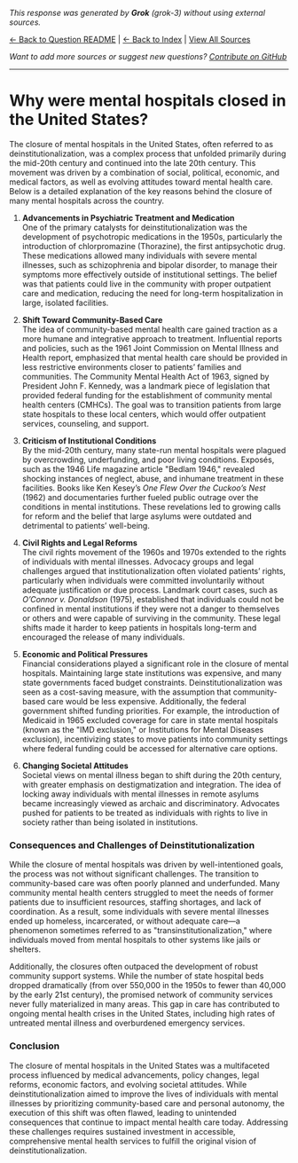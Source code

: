 <!-- 
Generated by: grok
Model: grok-3
Prompt type: default
Generated at: 2025-06-12T22:52:40.684970
-->

*This response was generated by **Grok** (grok-3) without using external sources.*

[← Back to Question README](README.md) | [← Back to Index](../README.md) | [View All Sources](../allsources.md)

*Want to add more sources or suggest new questions? [Contribute on GitHub](https://github.com/justinwest/SuggestedSources)*

---

# Why were mental hospitals closed in the United States?

The closure of mental hospitals in the United States, often referred to as deinstitutionalization, was a complex process that unfolded primarily during the mid-20th century and continued into the late 20th century. This movement was driven by a combination of social, political, economic, and medical factors, as well as evolving attitudes toward mental health care. Below is a detailed explanation of the key reasons behind the closure of many mental hospitals across the country.

1. **Advancements in Psychiatric Treatment and Medication**  
   One of the primary catalysts for deinstitutionalization was the development of psychotropic medications in the 1950s, particularly the introduction of chlorpromazine (Thorazine), the first antipsychotic drug. These medications allowed many individuals with severe mental illnesses, such as schizophrenia and bipolar disorder, to manage their symptoms more effectively outside of institutional settings. The belief was that patients could live in the community with proper outpatient care and medication, reducing the need for long-term hospitalization in large, isolated facilities.

2. **Shift Toward Community-Based Care**  
   The idea of community-based mental health care gained traction as a more humane and integrative approach to treatment. Influential reports and policies, such as the 1961 Joint Commission on Mental Illness and Health report, emphasized that mental health care should be provided in less restrictive environments closer to patients’ families and communities. The Community Mental Health Act of 1963, signed by President John F. Kennedy, was a landmark piece of legislation that provided federal funding for the establishment of community mental health centers (CMHCs). The goal was to transition patients from large state hospitals to these local centers, which would offer outpatient services, counseling, and support.

3. **Criticism of Institutional Conditions**  
   By the mid-20th century, many state-run mental hospitals were plagued by overcrowding, underfunding, and poor living conditions. Exposés, such as the 1946 Life magazine article "Bedlam 1946," revealed shocking instances of neglect, abuse, and inhumane treatment in these facilities. Books like Ken Kesey’s *One Flew Over the Cuckoo’s Nest* (1962) and documentaries further fueled public outrage over the conditions in mental institutions. These revelations led to growing calls for reform and the belief that large asylums were outdated and detrimental to patients’ well-being.

4. **Civil Rights and Legal Reforms**  
   The civil rights movement of the 1960s and 1970s extended to the rights of individuals with mental illnesses. Advocacy groups and legal challenges argued that institutionalization often violated patients’ rights, particularly when individuals were committed involuntarily without adequate justification or due process. Landmark court cases, such as *O’Connor v. Donaldson* (1975), established that individuals could not be confined in mental institutions if they were not a danger to themselves or others and were capable of surviving in the community. These legal shifts made it harder to keep patients in hospitals long-term and encouraged the release of many individuals.

5. **Economic and Political Pressures**  
   Financial considerations played a significant role in the closure of mental hospitals. Maintaining large state institutions was expensive, and many state governments faced budget constraints. Deinstitutionalization was seen as a cost-saving measure, with the assumption that community-based care would be less expensive. Additionally, the federal government shifted funding priorities. For example, the introduction of Medicaid in 1965 excluded coverage for care in state mental hospitals (known as the "IMD exclusion," or Institutions for Mental Diseases exclusion), incentivizing states to move patients into community settings where federal funding could be accessed for alternative care options.

6. **Changing Societal Attitudes**  
   Societal views on mental illness began to shift during the 20th century, with greater emphasis on destigmatization and integration. The idea of locking away individuals with mental illnesses in remote asylums became increasingly viewed as archaic and discriminatory. Advocates pushed for patients to be treated as individuals with rights to live in society rather than being isolated in institutions.

### Consequences and Challenges of Deinstitutionalization  
While the closure of mental hospitals was driven by well-intentioned goals, the process was not without significant challenges. The transition to community-based care was often poorly planned and underfunded. Many community mental health centers struggled to meet the needs of former patients due to insufficient resources, staffing shortages, and lack of coordination. As a result, some individuals with severe mental illnesses ended up homeless, incarcerated, or without adequate care—a phenomenon sometimes referred to as "transinstitutionalization," where individuals moved from mental hospitals to other systems like jails or shelters.

Additionally, the closures often outpaced the development of robust community support systems. While the number of state hospital beds dropped dramatically (from over 550,000 in the 1950s to fewer than 40,000 by the early 21st century), the promised network of community services never fully materialized in many areas. This gap in care has contributed to ongoing mental health crises in the United States, including high rates of untreated mental illness and overburdened emergency services.

### Conclusion  
The closure of mental hospitals in the United States was a multifaceted process influenced by medical advancements, policy changes, legal reforms, economic factors, and evolving societal attitudes. While deinstitutionalization aimed to improve the lives of individuals with mental illnesses by prioritizing community-based care and personal autonomy, the execution of this shift was often flawed, leading to unintended consequences that continue to impact mental health care today. Addressing these challenges requires sustained investment in accessible, comprehensive mental health services to fulfill the original vision of deinstitutionalization.